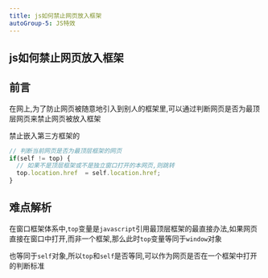 ```yaml
---
title: js如何禁止网页放入框架
autoGroup-5: JS特效
---
```


## js如何禁止网页放入框架

## 前言

在网上,为了防止网页被随意地引入到别人的框架里,可以通过判断网页是否为最顶层网页来禁止网页被放入框架

禁止嵌入第三方框架的

```js
// 判断当前网页是否为最顶层框架的网页
if(self != top) {
  // 如果不是顶层框架或不是独立窗口打开的本网页,则跳转
  top.location.href  = self.location.href;
}
```
## 难点解析

在窗口框架体系中,`top`变量是`javascript`引用最顶层框架的最直接办法,如果网页直接在窗口中打开,而非一个框架,那么此时`top`变量等同于`window`对象

也等同于`self`对象,所以`top`和`self`是否等同,可以作为网页是否在一个框架中打开的判断标准

<footer-FooterLink :isShareLink="true" :isDaShang="true" />
<footer-FeedBack />